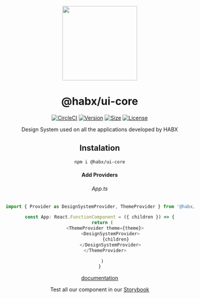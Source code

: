 
<p align="center">
  <a href="https://habx.github.io/concrete-docs/">
    <img width="200" src="https://habx.github.io/concrete-docs/img/logo.svg">
  </a>
</p>

<h1 align="center">@habx/ui-core</h1>

<div align="center">

[![CircleCI](https://img.shields.io/circleci/build/github/habx/ui-core)](https://app.circleci.com/pipelines/github/habx/ui-core)
[![Version](https://img.shields.io/npm/v/@habx/ui-core)](https://www.npmjs.com/package/@habx/ui-core)
[![Size](https://img.shields.io/bundlephobia/min/@habx/ui-core)](https://bundlephobia.com/result?p=@habx/ui-core)
[![License](https://img.shields.io/github/license/habx/ui-core)](/LICENSE)

Design System used on all the applications developed by HABX

## Instalation
```shell 
npm i @habx/ui-core
 ```
 
#### Add Providers

###### App.ts
```typescript jsx
import { Provider as DesignSystemProvider, ThemeProvider } from '@habx/ui-core'

const App: React.FunctionComponent = ({ children }) => {
  return (
    <ThemeProvider theme={theme}>
        <DesignSystemProvider>
            {children}
        </DesignSystemProvider>
    </ThemeProvider>

  )
}
```

[documentation](https://habx.github.io/concrete-docs/)

Test all our component in our [Storybook](https://habx.github.io/ui-core/)
